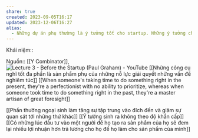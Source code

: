 ```yaml
---
share: true
created: 2023-09-05T16:17
updated: 2023-12-06T16:27
alias:
  - Những dự án phụ thường là ý tưởng tốt cho startup. Những ý tưởng chỉ để có một startup lại thường không tốt
---
```

Khái niệm:: 

Nguồn:: [[Y Combinator]], ![Lecture 3 - Before the Startup (Paul Graham) - YouTube](https://www.youtube.com/watch?v=ii1jcLg-eIQ)
[[Những công cụ nghĩ tốt đa phần là sản phẩm phụ của những nỗ lực giải quyết những vấn đề nghiêm túc]]
[[When someone's taking time to do something right in the present, they're a perfectionist with no ability to prioritize, whereas when someone took time to do something right in the past, they're a master artisan of great foresight]]

[[Phần thưởng ngoại sinh làm tăng sự tập trung vào đích đến và giảm sự quan sát tới những thứ khác]]
[[Ý tưởng sinh ra không theo độ khẩn cấp]]
[[Có những lúc đầu tư vào một người để họ tạo ra sản phẩm của họ sẽ đem lại nhiều lợi nhuận hơn trả lương cho họ để họ làm cho sản phẩm của mình]] 

